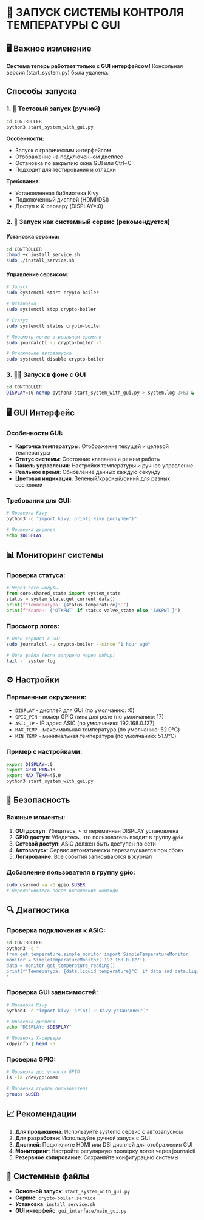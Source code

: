 # 🚀 ЗАПУСК СИСТЕМЫ КОНТРОЛЯ ТЕМПЕРАТУРЫ С GUI

## 🖥️ Важное изменение
**Система теперь работает только с GUI интерфейсом!**
Консольная версия (start_system.py) была удалена.

## Способы запуска

### 1. 🧪 Тестовый запуск (ручной)

```bash
cd CONTROLLER
python3 start_system_with_gui.py
```

**Особенности:**
- Запуск с графическим интерфейсом
- Отображение на подключенном дисплее
- Остановка по закрытию окна GUI или Ctrl+C
- Подходит для тестирования и отладки

**Требования:**
- Установленная библиотека Kivy
- Подключенный дисплей (HDMI/DSI)
- Доступ к X-серверу (DISPLAY=:0)

### 2. 🔧 Запуск как системный сервис (рекомендуется)

#### Установка сервиса:
```bash
cd CONTROLLER
chmod +x install_service.sh
sudo ./install_service.sh
```

#### Управление сервисом:
```bash
# Запуск
sudo systemctl start crypto-boiler

# Остановка
sudo systemctl stop crypto-boiler

# Статус
sudo systemctl status crypto-boiler

# Просмотр логов в реальном времени
sudo journalctl -u crypto-boiler -f

# Отключение автозапуска
sudo systemctl disable crypto-boiler
```

### 3. 🏃‍♂️ Запуск в фоне с GUI

```bash
cd CONTROLLER
DISPLAY=:0 nohup python3 start_system_with_gui.py > system.log 2>&1 &
```

## 🖥️ GUI Интерфейс

### Особенности GUI:
- **Карточка температуры**: Отображение текущей и целевой температуры
- **Статус системы**: Состояние клапанов и режим работы
- **Панель управления**: Настройки температуры и ручное управление
- **Реальное время**: Обновление данных каждую секунду
- **Цветовая индикация**: Зеленый/красный/синий для разных состояний

### Требования для GUI:
```bash
# Проверка Kivy
python3 -c "import kivy; print('Kivy доступен')"

# Проверка дисплея
echo $DISPLAY
```

## 📊 Мониторинг системы

### Проверка статуса:
```python
# Через core модуль
from core.shared_state import system_state
status = system_state.get_current_data()
print(f"Температура: {status.temperature}°C")
print(f"Клапан: {'ОТКРЫТ' if status.valve_state else 'ЗАКРЫТ'}")
```

### Просмотр логов:
```bash
# Логи сервиса с GUI
sudo journalctl -u crypto-boiler --since "1 hour ago"

# Логи файла (если запущено через nohup)
tail -f system.log
```

## ⚙️ Настройки

### Переменные окружения:
- `DISPLAY` - дисплей для GUI (по умолчанию: :0)
- `GPIO_PIN` - номер GPIO пина для реле (по умолчанию: 17)
- `ASIC_IP` - IP адрес ASIC (по умолчанию: 192.168.0.127)
- `MAX_TEMP` - максимальная температура (по умолчанию: 52.0°C)
- `MIN_TEMP` - минимальная температура (по умолчанию: 51.9°C)

### Пример с настройками:
```bash
export DISPLAY=:0
export GPIO_PIN=18
export MAX_TEMP=45.0
python3 start_system_with_gui.py
```

## 🚨 Безопасность

### Важные моменты:
1. **GUI доступ**: Убедитесь, что переменная DISPLAY установлена
2. **GPIO доступ**: Убедитесь, что пользователь входит в группу `gpio`
3. **Сетевой доступ**: ASIC должен быть доступен по сети
4. **Автозапуск**: Сервис автоматически перезапускается при сбоях
5. **Логирование**: Все события записываются в журнал

### Добавление пользователя в группу gpio:
```bash
sudo usermod -a -G gpio $USER
# Перелогиньтесь после выполнения команды
```

## 🔍 Диагностика

### Проверка подключения к ASIC:
```bash
cd CONTROLLER
python3 -c "
from get_temperature.simple_monitor import SimpleTemperatureMonitor
monitor = SimpleTemperatureMonitor('192.168.0.127')
data = monitor.get_temperature_reading()
print(f'Температура: {data.liquid_temperature}°C' if data and data.liquid_temperature else 'Ошибка подключения')
"
```

### Проверка GUI зависимостей:
```bash
# Проверка Kivy
python3 -c "import kivy; print('✅ Kivy установлен')"

# Проверка дисплея
echo "DISPLAY: $DISPLAY"

# Проверка X-сервера
xdpyinfo | head -5
```

### Проверка GPIO:
```bash
# Проверка доступности GPIO
ls -la /dev/gpiomem

# Проверка группы пользователя
groups $USER
```

## 📈 Рекомендации

1. **Для продакшена**: Используйте systemd сервис с автозапуском
2. **Для разработки**: Используйте ручной запуск с GUI
3. **Дисплей**: Подключите HDMI или DSI дисплей для отображения GUI
4. **Мониторинг**: Настройте регулярную проверку логов через journalctl
5. **Резервное копирование**: Сохраняйте конфигурацию системы

## 🎯 Системные файлы

- **Основной запуск**: `start_system_with_gui.py`
- **Сервис**: `crypto-boiler.service`
- **Установка**: `install_service.sh`
- **GUI интерфейс**: `gui_interface/main_gui.py` 